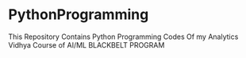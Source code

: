 # PythonProgramming


This Repository Contains Python Programming Codes Of my Analytics Vidhya Course of AI/ML BLACKBELT PROGRAM

